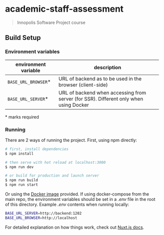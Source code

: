 # academic-staff-assessment

> Innopolis Software Project course

## Build Setup

### Environment variables

|environment variable|description|
|--------------------|-----------|
|`BASE_URL_BROWSER`* |URL of backend as to be used in the browser (client-side)|
|`BASE_URL_SERVER`*  |URL of backend when accessing from server (for SSR). Different only when using Docker|
\* marks required

### Running
There are 2 ways of running the project. First, using npm directly:

``` bash
# first, install dependencies
$ npm install

# then serve with hot reload at localhost:3000
$ npm run dev

# or build for production and launch server
$ npm run build
$ npm run start
```

Or using the [Docker image](./Dockerfile) provided. If using docker-compose from the main repo, the environment variables should be set in a _.env_ file in the root of this directory.
Example _.env_ contents when running locally:
```bash
BASE_URL_SERVER=http://backend:1202
BASE_URL_BROWSER=http://localhost
```

For detailed explanation on how things work, check out [Nuxt.js docs](https://nuxtjs.org).
